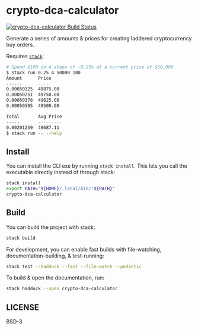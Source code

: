 # crypto-dca-calculator

[![crypto-dca-calculator Build Status](https://github.com/prikhi/crypto-dca-calculator/actions/workflows/main.yml/badge.svg)](https://github.com/prikhi/crypto-dca-calculator/actions/workflows/main.yml)


Generate a series of amounts & prices for creating laddered cryptocurrency buy
orders.

Requires [`stack`][get-stack]:

```sh
# Spend $100 in 4 steps of -0.25% at a current price of $50,000
$ stack run 0.25 4 50000 100
Amount      Price
------      -----
0.00050125  49875.00
0.00050251  49750.00
0.00050378  49625.00
0.00050505  49500.00

Total       Avg Price
-----       ---------
0.00201259  49687.11
$ stack run -- --help
```

[get-stack]: https://docs.haskellstack.org/en/stable/README/


## Install

You can install the CLI exe by running `stack install`. This lets you call the
executable directly instead of through stack:

```sh
stack install
export PATH="${HOME}/.local/bin/:${PATH}"
crypto-dca-calculator
```


## Build

You can build the project with stack:

```sh
stack build
```

For development, you can enable fast builds with file-watching,
documentation-building, & test-running:

```sh
stack test --haddock --fast --file-watch --pedantic
```

To build & open the documentation, run:

```sh
stack haddock --open crypto-dca-calculator
```


## LICENSE

BSD-3
